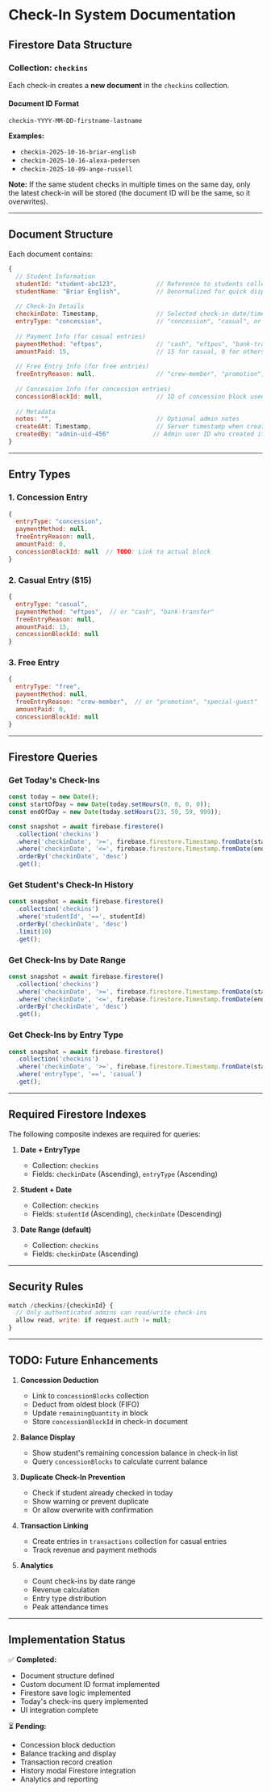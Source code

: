 # Check-In System Documentation

## Firestore Data Structure

### Collection: `checkins`

Each check-in creates a **new document** in the `checkins` collection.

#### Document ID Format
```
checkin-YYYY-MM-DD-firstname-lastname
```

**Examples:**
- `checkin-2025-10-16-briar-english`
- `checkin-2025-10-16-alexa-pedersen`
- `checkin-2025-10-09-ange-russell`

**Note:** If the same student checks in multiple times on the same day, only the latest check-in will be stored (the document ID will be the same, so it overwrites).

---

## Document Structure

Each document contains:

```javascript
{
  // Student Information
  studentId: "student-abc123",           // Reference to students collection
  studentName: "Briar English",          // Denormalized for quick display
  
  // Check-In Details
  checkinDate: Timestamp,                // Selected check-in date/time
  entryType: "concession",               // "concession", "casual", or "free"
  
  // Payment Info (for casual entries)
  paymentMethod: "eftpos",               // "cash", "eftpos", "bank-transfer", or null
  amountPaid: 15,                        // 15 for casual, 0 for others
  
  // Free Entry Info (for free entries)
  freeEntryReason: null,                 // "crew-member", "promotion", "special-guest", or null
  
  // Concession Info (for concession entries)
  concessionBlockId: null,               // ID of concession block used (TODO: implement)
  
  // Metadata
  notes: "",                             // Optional admin notes
  createdAt: Timestamp,                  // Server timestamp when created
  createdBy: "admin-uid-456"            // Admin user ID who created it
}
```

---

## Entry Types

### 1. Concession Entry
```javascript
{
  entryType: "concession",
  paymentMethod: null,
  freeEntryReason: null,
  amountPaid: 0,
  concessionBlockId: null  // TODO: Link to actual block
}
```

### 2. Casual Entry ($15)
```javascript
{
  entryType: "casual",
  paymentMethod: "eftpos",  // or "cash", "bank-transfer"
  freeEntryReason: null,
  amountPaid: 15,
  concessionBlockId: null
}
```

### 3. Free Entry
```javascript
{
  entryType: "free",
  paymentMethod: null,
  freeEntryReason: "crew-member",  // or "promotion", "special-guest"
  amountPaid: 0,
  concessionBlockId: null
}
```

---

## Firestore Queries

### Get Today's Check-Ins
```javascript
const today = new Date();
const startOfDay = new Date(today.setHours(0, 0, 0, 0));
const endOfDay = new Date(today.setHours(23, 59, 59, 999));

const snapshot = await firebase.firestore()
  .collection('checkins')
  .where('checkinDate', '>=', firebase.firestore.Timestamp.fromDate(startOfDay))
  .where('checkinDate', '<=', firebase.firestore.Timestamp.fromDate(endOfDay))
  .orderBy('checkinDate', 'desc')
  .get();
```

### Get Student's Check-In History
```javascript
const snapshot = await firebase.firestore()
  .collection('checkins')
  .where('studentId', '==', studentId)
  .orderBy('checkinDate', 'desc')
  .limit(10)
  .get();
```

### Get Check-Ins by Date Range
```javascript
const snapshot = await firebase.firestore()
  .collection('checkins')
  .where('checkinDate', '>=', firebase.firestore.Timestamp.fromDate(startDate))
  .where('checkinDate', '<=', firebase.firestore.Timestamp.fromDate(endDate))
  .orderBy('checkinDate', 'desc')
  .get();
```

### Get Check-Ins by Entry Type
```javascript
const snapshot = await firebase.firestore()
  .collection('checkins')
  .where('checkinDate', '>=', firebase.firestore.Timestamp.fromDate(startDate))
  .where('entryType', '==', 'casual')
  .get();
```

---

## Required Firestore Indexes

The following composite indexes are required for queries:

1. **Date + EntryType**
   - Collection: `checkins`
   - Fields: `checkinDate` (Ascending), `entryType` (Ascending)

2. **Student + Date**
   - Collection: `checkins`
   - Fields: `studentId` (Ascending), `checkinDate` (Descending)

3. **Date Range (default)**
   - Collection: `checkins`
   - Fields: `checkinDate` (Ascending)

---

## Security Rules

```javascript
match /checkins/{checkinId} {
  // Only authenticated admins can read/write check-ins
  allow read, write: if request.auth != null;
}
```

---

## TODO: Future Enhancements

1. **Concession Deduction**
   - Link to `concessionBlocks` collection
   - Deduct from oldest block (FIFO)
   - Update `remainingQuantity` in block
   - Store `concessionBlockId` in check-in document

2. **Balance Display**
   - Show student's remaining concession balance in check-in list
   - Query `concessionBlocks` to calculate current balance

3. **Duplicate Check-In Prevention**
   - Check if student already checked in today
   - Show warning or prevent duplicate
   - Or allow overwrite with confirmation

4. **Transaction Linking**
   - Create entries in `transactions` collection for casual entries
   - Track revenue and payment methods

5. **Analytics**
   - Count check-ins by date range
   - Revenue calculation
   - Entry type distribution
   - Peak attendance times

---

## Implementation Status

✅ **Completed:**
- Document structure defined
- Custom document ID format implemented
- Firestore save logic implemented
- Today's check-ins query implemented
- UI integration complete

⏳ **Pending:**
- Concession block deduction
- Balance tracking and display
- Transaction record creation
- History modal Firestore integration
- Analytics and reporting
